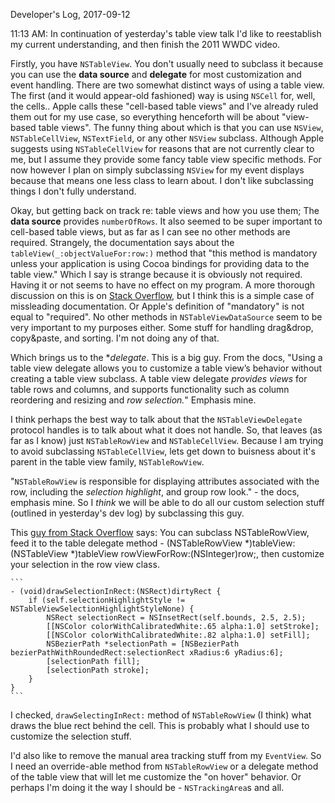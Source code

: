 Developer's Log, 2017-09-12

11:13 AM: In continuation of yesterday's table view talk I'd like to reestablish my current understanding, and then finish the 2011 WWDC video.

Firstly, you have `NSTableView`. You don't usually need to subclass it because you can use the **data source** and **delegate** for most customization and event handling. There are two somewhat distinct ways of using a table view. The first (and it would appear-old fashioned) way is using `NSCell` for, well, the cells.. Apple calls these "cell-based table views" and I've already ruled them out for my use case, so everything henceforth will be about "view-based table views". The funny thing about which is that you can use `NSView`, `NSTableCellView`, `NSTextField`, or any other `NSView` subclass. Although Apple suggests using `NSTableCellView` for reasons that are not currently clear to me, but I assume they provide some fancy table view specific methods. For now however I plan on simply subclassing `NSView` for my event displays because that means one less class to learn about. I don't like subclassing things I don't fully understand.

Okay, but getting back on track re: table views and how you use them; The **data source** provides `numberOfRows`. It also seemed to be super important to cell-based table views, but as far as I can see no other methods are required. Strangely, the documentation says about the `tableView(_:objectValueFor:row:)` method that "this method is mandatory unless your application is using Cocoa bindings for providing data to the table view." Which I say is strange because it is obviously not required. Having it or not seems to have no effect on my program. A more thorough discussion on this is on [Stack Overflow](https://stackoverflow.com/questions/41708427/purpose-of-tableview-objectvalueforrow), but I think this is a simple case of missleading documentation. Or Apple's definition of "mandatory" is not equal to "required". No other methods in `NSTableViewDataSource` seem to be very important to my purposes either. Some stuff for handling drag&drop, copy&paste, and sorting. I'm not doing any of that.

Which brings us to the **delegate*. This is a big guy. From the docs, "Using a table view delegate allows you to customize a table view’s behavior without creating a table view subclass. A table view delegate *provides views* for table rows and columns, and supports functionality such as column reordering and resizing and *row selection.*" Emphasis mine.

I think perhaps the best way to talk about that the `NSTableViewDelegate` protocol handles is to talk about what it does not handle. So, that leaves (as far as I know) just `NSTableRowView` and `NSTableCellView`. Because I am trying to avoid subclassing `NSTableCellView`, lets get down to buisness about it's parent in the table view family, `NSTableRowView`.

"`NSTableRowView` is responsible for displaying attributes associated with the row, including the *selection highlight*, and group row look." - the docs, emphasis mine. So I *think* we will be able to do all our custom selection stuff (outlined in yesterday's dev log) by subclassing this guy.

This [guy from Stack Overflow](https://stackoverflow.com/questions/9463871/change-selection-color-on-view-based-nstableview) says:
    You can subclass NSTableRowView, feed it to the table delegate method - (NSTableRowView *)tableView:(NSTableView *)tableView rowViewForRow:(NSInteger)row;, then customize your selection in the row view class.

    ```
    - (void)drawSelectionInRect:(NSRect)dirtyRect {
        if (self.selectionHighlightStyle != NSTableViewSelectionHighlightStyleNone) {
            NSRect selectionRect = NSInsetRect(self.bounds, 2.5, 2.5);
            [[NSColor colorWithCalibratedWhite:.65 alpha:1.0] setStroke];
            [[NSColor colorWithCalibratedWhite:.82 alpha:1.0] setFill];
            NSBezierPath *selectionPath = [NSBezierPath bezierPathWithRoundedRect:selectionRect xRadius:6 yRadius:6];
            [selectionPath fill];
            [selectionPath stroke];
        }
    }
    ```
    
I checked, `drawSelectingInRect:` method of `NSTableRowView` (I think) what draws the blue rect behind the cell. This is probably what I should use to customize the selection stuff.

I'd also like to remove the manual area tracking stuff from my `EventView`. So I need an override-able method from `NSTableRowView` or a delegate method of the table view that will let me customize the "on hover" behavior. Or perhaps I'm doing it the way I should be - `NSTrackingArea`s and all.



